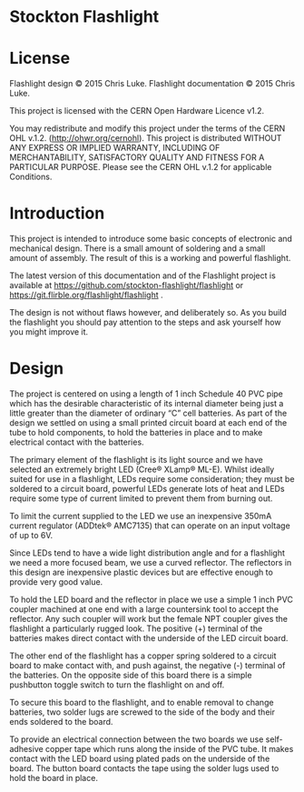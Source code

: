 Stockton Flashlight 
===================


License
=======

Flashlight design © 2015 Chris Luke.
Flashlight documentation © 2015 Chris Luke.

This project is licensed with the CERN Open Hardware Licence v1.2.

You may redistribute and modify this project under the terms of the CERN OHL
v.1.2. (http://ohwr.org/cernohl). This project is distributed WITHOUT ANY
EXPRESS OR IMPLIED WARRANTY, INCLUDING OF MERCHANTABILITY, SATISFACTORY
QUALITY AND FITNESS FOR A PARTICULAR PURPOSE. Please see the CERN OHL v.1.2
for applicable Conditions.


Introduction
============

This project is intended to introduce some basic concepts of electronic and
mechanical design. There is a small amount of soldering and a small amount of
assembly. The result of this is a working and powerful flashlight.

The latest version of this documentation and of the Flashlight project is
available at https://github.com/stockton-flashlight/flashlight or
https://git.flirble.org/flashlight/flashlight .

The design is not without flaws however, and deliberately so. As you build the
flashlight you should pay attention to the steps and ask yourself how you
might improve it.


Design
======

The project is centered on using a length of 1 inch Schedule 40 PVC pipe which
has the desirable characteristic of its internal diameter being just a little
greater than the diameter of ordinary “C” cell batteries. As part of the
design we settled on using a small printed circuit board at each end of the
tube to hold components, to hold the batteries in place and to make electrical
contact with the batteries.

The primary element of the flashlight is its light source and we have selected
an extremely bright LED (Cree® XLamp® ML-E). Whilst ideally suited for use in
a flashlight, LEDs require some consideration; they must be soldered to a
circuit board, powerful LEDs generate lots of heat and LEDs require some type
of current limited to prevent them from burning out.

To limit the current supplied to the LED we use an inexpensive 350mA current
regulator (ADDtek® AMC7135) that can operate on an input voltage of up to 6V.

Since LEDs tend to have a wide light distribution angle and for a flashlight
we need a more focused beam, we use a curved reflector. The reflectors in this
design are inexpensive plastic devices but are effective enough to provide
very good value.

To hold the LED board and the reflector in place we use a simple 1 inch PVC
coupler machined at one end with a large countersink tool to accept the
reflector. Any such coupler will work but the female NPT coupler gives the
flashlight a particularly rugged look. The positive (+) terminal of the
batteries makes direct contact with the underside of the LED circuit board.

The other end of the flashlight has a copper spring soldered to a circuit
board to make contact with, and push against, the negative (-) terminal of the
batteries. On the opposite side of this board there is a simple pushbutton
toggle switch to turn the flashlight on and off.

To secure this board to the flashlight, and to enable removal to change
batteries, two solder lugs are screwed to the side of the body and their ends
soldered to the board.

To provide an electrical connection between the two boards we use self-
adhesive copper tape which runs along the inside of the PVC tube. It makes
contact with the LED board using plated pads on the underside of the board.
The button board contacts the tape using the solder lugs used to hold the
board in place.
